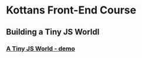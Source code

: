 # Kottans Front-End Course

## Building a Tiny JS Worldl

### [A Tiny JS World - demo](https://kurosavaakira.github.io/kottans-frontend/task_js-pre-oop)
